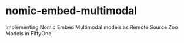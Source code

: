 # nomic-embed-multimodal
Implementing Nomic Embed Multimodal models as Remote Source Zoo Models in FiftyOne

